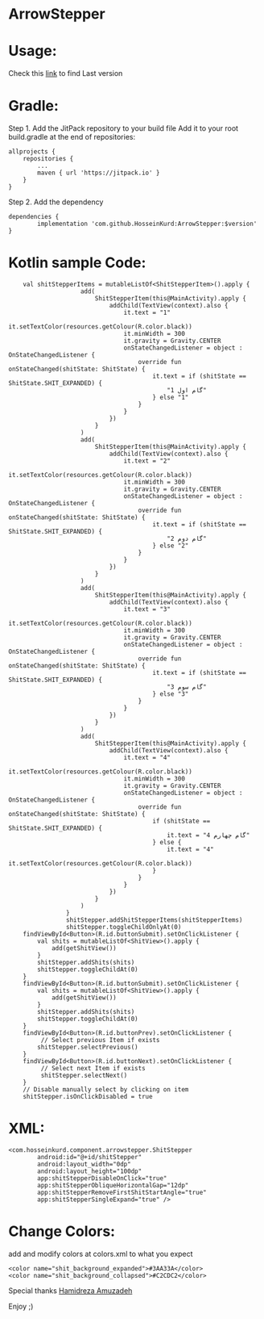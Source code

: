 # ArrowStepper

# Usage:

Check this [link](https://jitpack.io/#HosseinKurd/ArrowStepper "jitpack HosseinKurd ArrowStepper") to find Last version

# Gradle:
Step 1. Add the JitPack repository to your build file
Add it to your root build.gradle at the end of repositories:

	allprojects {
		repositories {
			...
			maven { url 'https://jitpack.io' }
		}
	}

Step 2. Add the dependency

	dependencies {
	        implementation 'com.github.HosseinKurd:ArrowStepper:$version'
	}

# Kotlin sample Code:

        val shitStepperItems = mutableListOf<ShitStepperItem>().apply {
                        add(
                            ShitStepperItem(this@MainActivity).apply {
                                addChild(TextView(context).also {
                                    it.text = "1"
                                    it.setTextColor(resources.getColour(R.color.black))
                                    it.minWidth = 300
                                    it.gravity = Gravity.CENTER
                                    onStateChangedListener = object : OnStateChangedListener {
                                        override fun onStateChanged(shitState: ShitState) {
                                            it.text = if (shitState == ShitState.SHIT_EXPANDED) {
                                                "1 گام اول"
                                            } else "1"
                                        }
                                    }
                                })
                            }
                        )
                        add(
                            ShitStepperItem(this@MainActivity).apply {
                                addChild(TextView(context).also {
                                    it.text = "2"
                                    it.setTextColor(resources.getColour(R.color.black))
                                    it.minWidth = 300
                                    it.gravity = Gravity.CENTER
                                    onStateChangedListener = object : OnStateChangedListener {
                                        override fun onStateChanged(shitState: ShitState) {
                                            it.text = if (shitState == ShitState.SHIT_EXPANDED) {
                                                "2 گام دوم"
                                            } else "2"
                                        }
                                    }
                                })
                            }
                        )
                        add(
                            ShitStepperItem(this@MainActivity).apply {
                                addChild(TextView(context).also {
                                    it.text = "3"
                                    it.setTextColor(resources.getColour(R.color.black))
                                    it.minWidth = 300
                                    it.gravity = Gravity.CENTER
                                    onStateChangedListener = object : OnStateChangedListener {
                                        override fun onStateChanged(shitState: ShitState) {
                                            it.text = if (shitState == ShitState.SHIT_EXPANDED) {
                                                "3 گام سوم"
                                            } else "3"
                                        }
                                    }
                                })
                            }
                        )
                        add(
                            ShitStepperItem(this@MainActivity).apply {
                                addChild(TextView(context).also {
                                    it.text = "4"
                                    it.setTextColor(resources.getColour(R.color.black))
                                    it.minWidth = 300
                                    it.gravity = Gravity.CENTER
                                    onStateChangedListener = object : OnStateChangedListener {
                                        override fun onStateChanged(shitState: ShitState) {
                                            if (shitState == ShitState.SHIT_EXPANDED) {
                                                it.text = "4 گام چهارم"
                                            } else {
                                                it.text = "4"
                                                it.setTextColor(resources.getColour(R.color.black))
                                            }
                                        }
                                    }
                                })
                            }
                        )
                    }
                    shitStepper.addShitStepperItems(shitStepperItems)
                    shitStepper.toggleChildOnlyAt(0)
        findViewById<Button>(R.id.buttonSubmit).setOnClickListener {
            val shits = mutableListOf<ShitView>().apply {
                add(getShitView())
            }
            shitStepper.addShits(shits)
            shitStepper.toggleChildAt(0)
        }
        findViewById<Button>(R.id.buttonSubmit).setOnClickListener {
            val shits = mutableListOf<ShitView>().apply {
                add(getShitView())
            }
            shitStepper.addShits(shits)
            shitStepper.toggleChildAt(0)
        }
        findViewById<Button>(R.id.buttonPrev).setOnClickListener {
             // Select previous Item if exists
            shitStepper.selectPrevious()
        }
        findViewById<Button>(R.id.buttonNext).setOnClickListener {
             // Select next Item if exists
             shitStepper.selectNext()
        }
        // Disable manually select by clicking on item
        shitStepper.isOnClickDisabled = true

# XML:

    <com.hosseinkurd.component.arrowstepper.ShitStepper
            android:id="@+id/shitStepper"
            android:layout_width="0dp"
            android:layout_height="100dp"
            app:shitStepperDisableOnClick="true"
            app:shitStepperObliqueHorizontalGap="12dp"
            app:shitStepperRemoveFirstShitStartAngle="true"
            app:shitStepperSingleExpand="true" />

# Change Colors:

add and modify colors at colors.xml to what you expect

    <color name="shit_background_expanded">#3AA33A</color>
    <color name="shit_background_collapsed">#C2CDC2</color>

Special thanks [Hamidreza Amuzadeh](https://github.com/HamidrezaAmz "Hamidreza Amoozadeh")

Enjoy ;)
